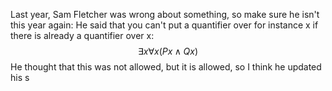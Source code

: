 Last year, Sam Fletcher was wrong about something, so make sure he isn't this year again:
He said that you can't put a quantifier over for instance x if there is already a quantifier over x:
$$
\exists x \forall x (Px \land Qx)
$$
He thought that this was not allowed, but it is allowed, so I think he updated his s